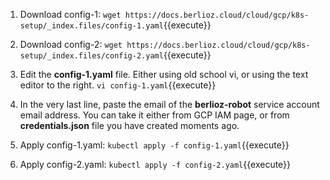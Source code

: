 1. Download config-1: 
`wget https://docs.berlioz.cloud/cloud/gcp/k8s-setup/_index.files/config-1.yaml`{{execute}}
2. Download config-2: 
`wget https://docs.berlioz.cloud/cloud/gcp/k8s-setup/_index.files/config-2.yaml`{{execute}}

3. Edit the **config-1.yaml** file. Either using old school vi, or using the text editor to the right. 
`vi config-1.yaml`{{execute}}

4. In the very last line, paste the email of the **berlioz-robot** service account email address. You can take it either from GCP IAM page, or from **credentials.json** file you have created moments ago.

5. Apply config-1.yaml:
`kubectl apply -f config-1.yaml`{{execute}}

6. Apply config-2.yaml:
`kubectl apply -f config-2.yaml`{{execute}}
